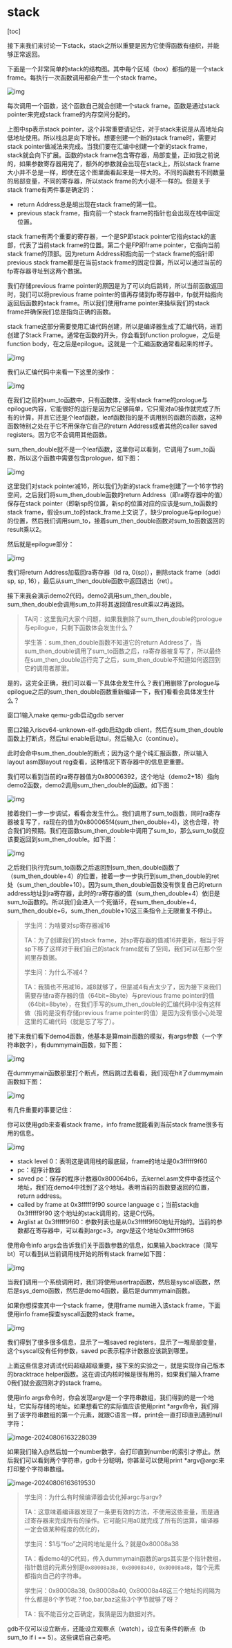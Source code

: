 # stack

[toc]

接下来我们来讨论一下stack，stack之所以重要是因为它使得函数有组织，并能够正常返回。

下面是一个非常简单的stack的结构图。其中每个区域（box）都指的是一个stack frame。每执行一次函数调用都会产生一个stack frame。

![img](.assets/image%20(263).png)

每次调用一个函数，这个函数自己就会创建一个stack frame。函数是通过stack pointer来完成stack frame的内存空间分配的。

上图中sp表示stack pointer，这个非常重要请记住，对于stack来说是从高地址向低地址使用。所以栈总是向下增长。想要创建一个新的stack frame时，需要对stack pointer做减法来完成。当我们要在汇编中创建一个新的stack frame，stack就会向下扩展。函数的stack frame包含寄存器，局部变量，正如我之前说的，如果参数寄存器用完了，额外的参数就会出现在stack上，所以stack frame大小并不总是一样，即使在这个图里面看起来是一样大的。不同的函数有不同数量的局部变量，不同的寄存器，所以stack frame的大小是不一样的。但是关于stack frame有两件事是确定的：

* return Address总是胡出现在stack frame的第一位。
* previous stack frame，指向前一个stack frame的指针也会出现在栈中固定位置。

stack frame有两个重要的寄存器，一个是SP即stack pointer它指向stack的底部，代表了当前stack frame的位置。第二个是FP即frame pointer，它指向当前stack frame的顶部。因为return Address和指向前一个stack frame的指针即previous stack frame都是在当前stack frame的固定位置，所以可以通过当前的fp寄存器寻址到这两个数据。

我们存储previous frame pointer的原因是为了可以向后跳转，所以当前函数返回时，我们可以将previous frame pointer的值再存储到fp寄存器中，fp就开始指向返回后函数的stack frame。所以我们使用frame pointer来操纵我们的stack frame并确保我们总是指向正确的函数。

stack frame这部分需要使用汇编代码创建，所以是编译器生成了汇编代码，进而创建了Stack Frame。通常在函数的开头，你会看到function prologue，之后是function body，在之后是epilogue。这就是一个汇编函数通常看起来的样子。

![img](.assets/image%20(262).png)



我们从汇编代码中来看一下这里的操作：

![img](.assets/image%20(339).png)

在我们之前的sum_to函数中，只有函数体，没有stack frame的prologue与epilogue内容，它能很好的运行是因为它足够简单，它只需对a0操作就完成了所有的计算，并且它还是个leaf函数，leaf函数指的是不调用别的函数的函数，这种函数特别之处在于它不用保存它自己的return Address或者其他的caller saved registers。因为它不会调用其他函数。

sum_then_double就不是一个leaf函数，这里你可以看到，它调用了sum_to函数，所以这个函数中需要包含prologue，如下图：

![img](.assets/image%20(285).png)

这里我们对stack pointer减16，所以我们为新的stack frame创建了一个16字节的空间，之后我们将sum_then_double函数的return Address（即ra寄存器中的值）保存在stack pointer（即新sp的位置，新sp的位置对应的应该是sum_to函数的stack frame，假设sum_to的stack_frame上文说了，缺少prologue与epilogue）的位置，然后我们调用sum_to，接着sum_then_double函数对sum_to函数返回的result乘以2。

然后就是epilogue部分：

![img](.assets/image%20(347).png)

我们将return Address加载回ra寄存器（ld ra, 0(sp)），删除stack frame（addi sp, sp, 16），最后从sum_then_double函数中返回退出（ret）。

接下来我会演示demo2代码，demo2调用sum_then_double，sum_then_double会调用sum_to并将其返回值result乘以2再返回。

>TA问：这里我问大家个问题，如果我删除了sum_then_double的prologue与epilogue，只剩下函数体会发生什么？
>
>学生答：sum_then_double函数不知道它的return Address了，当sum_then_double调用了sum_to函数之后，ra寄存器被复写了，所以最终在sum_then_double运行完了之后，sum_then_double不知道如何返回到它的调用者那里。

是的，这完全正确，我们可以看一下具体会发生什么？我们用删除了prologue与epilogue之后的sum_then_double函数重新编译一下，我们看看会具体发生什么？

窗口1输入make qemu-gdb启动gdb server

窗口2输入riscv64-unknown-elf-gdb启动gdb client，然后在sum_then_double函数上打断点，然后tui enable启动tui，然后输入c（continue）。

此时会命中sum_then_double的断点；因为这个是个纯汇报函数，所以输入layout asm跟layout reg查看，这种情况下寄存器中的信息更重要。

我们可以看到当前的ra寄存器值为0x80006392，这个地址（demo2+18）指向demo2函数，demo2调用sum_then_double的函数。如下图：

![img](.assets/image%20(254).png)

接着我们一步一步调试，看看会发生什么。我们调用了sum_to函数，同时ra寄存器被复写了，ra现在的值为0x800065f4(sum_then_double+4)，这也合理，符合我们的预期。我们在函数sum_then_double中调用了sum_to，那么sum_to就应该要返回到sum_then_double。如下图：

![img](.assets/image%20(329).png)

之后我们执行完sum_to函数之后返回到sum_then_double函数了（sum_then_double+4）的位置，接着一步一步执行到sum_then_double的ret处（sum_then_double+10）。因为sum_then_double函数没有恢复自己的return address地址到ra寄存器，此时的ra寄存器的值（sum_then_double+4）依旧是sum_to函数的。所以我们会进入一个死循环，在sum_then_double+4，sum_then_double+6，sum_then_double+10这三条指令上无限重复不停止。

>学生问：为啥要对sp寄存器减16
>
>TA：为了创建我们的stack frame，对sp寄存器的值减16并更新，相当于将sp下移了这样对于我们自己的stack frame就有了空间，我们可以在那个空间里存数据。
>
>学生问：为什么不减4？
>
>TA：我猜也不用减16，减8就够了，但是减4有点太少了，因为接下来我们需要存储ra寄存器的值（64bit=8byte）与previous frame pointer的值（64bit=8byte），在我们手写的sum_then_double的汇编代码中没有这样做（指的是没有存储previous frame pointer的值）是因为没有很小心处理这里的汇编代码（就是忘了写了）。



接下来我们看下demo4函数，他基本是算main函数的模拟，有args参数（一个字符串数字），有dummymain函数，如下图：

![img](.assets/image%20(209).png)

在dummymain函数那里打个断点，然后跳过去看看，我们现在hit了dummymain函数如下图：

![img](.assets/image%20(296).png)

有几件重要的事要记住：

你可以使用gdb来查看stack frame，info frame就能看到当前stack frame很多有用的信息。

![img](.assets/image%20(256).png)

* stack level 0：表明这是调用栈的最底层，frame的地址是0x3fffff9f60
* pc：程序计数器
* saved pc：保存的程序计数器0x800064b6，去kernel.asm文件中查找这个地址，我们在demo4中找到了这个地址。表明当前的函数要返回的位置，return address。
* called by frame at 0x3fffff9f90 source language c；当前stack由0x3fffff9f90 这个地址的stack调用的，这是C代码。
* Arglist at 0x3fffff9f60：参数列表也是从0x3fffff9f60地址开始的。当前的参数都在寄存器中，可以看到argc=3，argv是这个地址0x3fffff9f68

使用命令info args会告诉我们关于函数参数的信息，如果输入backtrace（简写bt）可以看到从当前调用栈开始的所有stack frame如下图：

![img](.assets/image%20(253).png)

当我们调用一个系统调用时，我们将使用usertrap函数，然后是syscall函数，然后是sys_demo函数，然后是demo4函数，最后是dummymain函数。

如果你想探查其中一个stack frame，使用frame num进入该stack frame，下面使用info frame探查syscall函数的stack frame。

![img](.assets/image%20(352).png)

我们得到了很多很多信息，显示了一堆saved registers，显示了一堆局部变量，这个syscall没有任何参数，saved pc表示程序计数器应该跳到哪里。

上面这些信息对调试代码超级超级重要，接下来的实验之一，就是实现你自己版本的bracktrace helper函数。这在调试内核时候是很有用的，如果我们输入frame 0我们就会返回刚才的stack frame。

使用info args命令时，你会发现argv是一个字符串数组，我们得到的是一个地址，它实际存储的地址。如果想看它的实际值应该使用print *argv命令，我们得到了该字符串数组的第一个元素，就跟C语言一样，print会一直打印直到遇到null字符：

![image-20240806163228039](.assets/image-20240806163228039.png)

如果我们输入@然后加一个number数字，会打印直到number的索引才停止。然后我们可以看到两个字符串，gdb十分聪明，你甚至可以使用print  *argv@argc来打印整个字符串数组。

![image-20240806163619530](.assets/image-20240806163619530.png)

>学生问：为什么有时候编译器会优化掉argc与argv?
>
>TA：这意味着编译器发现了一条更有效的方法，不使用这些变量，而是通过寄存器来完成所有的操作。它可能只用a0就完成了所有的运算，编译器一定会做某种程度的优化的，
>
>学生问：$1与“foo”之间的地址是什么？就是0x80008a38
>
>TA：看demo4的C代码，传入dummymain函数的args其实是个指针数组，指针数组的元素分别是`0x80008a38, 0x80008a40, 0x80008a48`，每个元素都指向自己的字符串。
>
>学生问：0x80008a38, 0x80008a40, 0x80008a48这三个地址的间隔为什么都是8个字节呢？foo,bar,baz这些3个字节就够了呀？
>
>TA：我不能百分之百确定，我猜是因为数据对齐。

gdb不仅可以设立断点，还能设立观察点（watch），设立有条件的断点（b sum_to if i == 5）。这些课后自己查吧。